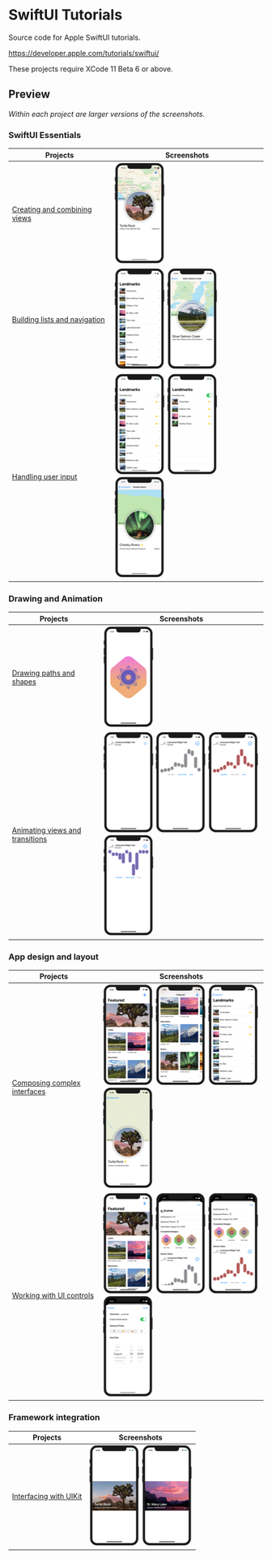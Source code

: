 # SwiftUI Tutorials

Source code for Apple SwiftUI tutorials.

https://developer.apple.com/tutorials/swiftui/

These projects require XCode 11 Beta 6 or above.

## Preview

*Within each project are larger versions of the screenshots.*

### SwiftUI Essentials

Projects | Screenshots
---      | ---
[Creating and combining views](01-SwiftUIEssentials/01-CreatingAndCombiningViews) | ![screen01](01-SwiftUIEssentials/01-CreatingAndCombiningViews/screenshots/small/screen01.png)
[Building lists and navigation](01-SwiftUIEssentials/02-BuildingListsAndNavigation) | ![screen01](01-SwiftUIEssentials/02-BuildingListsAndNavigation/screenshots/small/screen01.png) ![screen02](01-SwiftUIEssentials/02-BuildingListsAndNavigation/screenshots/small/screen02.png)
[Handling user input](01-SwiftUIEssentials/03-HandlingUserInput) | ![screen01](01-SwiftUIEssentials/03-HandlingUserInput/screenshots/small/screen01.png) ![screen02](01-SwiftUIEssentials/03-HandlingUserInput/screenshots/small/screen02.png) ![screen03](01-SwiftUIEssentials/03-HandlingUserInput/screenshots/small/screen03.png)




### Drawing and Animation

Projects | Screenshots
---      | ---
[Drawing paths and shapes](02-DrawingAndAnimation/01-DrawingPathsAndShapes) | ![screen01](02-DrawingAndAnimation/01-DrawingPathsAndShapes/screenshots/small/screen01.png)
[Animating views and transitions](02-DrawingAndAnimation/02-AnimatingViewsAndTransitions) | ![screen01](02-DrawingAndAnimation/02-AnimatingViewsAndTransitions/screenshots/small/screen01.png) ![screen02](02-DrawingAndAnimation/02-AnimatingViewsAndTransitions/screenshots/small/screen02.png) ![screen03](02-DrawingAndAnimation/02-AnimatingViewsAndTransitions/screenshots/small/screen03.png) ![screen04](02-DrawingAndAnimation/02-AnimatingViewsAndTransitions/screenshots/small/screen04.png)




### App design and layout

Projects | Screenshots
---      | ---
[Composing complex interfaces](03-AppDesignAndLayout/01-ComposingComplexInterfaces) | ![screen01](03-AppDesignAndLayout/01-ComposingComplexInterfaces/screenshots/small/screen01.png) ![screen02](03-AppDesignAndLayout/01-ComposingComplexInterfaces/screenshots/small/screen02.png) ![screen03](03-AppDesignAndLayout/01-ComposingComplexInterfaces/screenshots/small/screen03.png) ![screen04](03-AppDesignAndLayout/01-ComposingComplexInterfaces/screenshots/small/screen04.png)
[Working with UI controls](03-AppDesignAndLayout/02-WorkingWithUIControls) | ![screen01](03-AppDesignAndLayout/02-WorkingWithUIControls/screenshots/small/screen01.png) ![screen02](03-AppDesignAndLayout/02-WorkingWithUIControls/screenshots/small/screen02.png) ![screen03](03-AppDesignAndLayout/02-WorkingWithUIControls/screenshots/small/screen03.png) ![screen04](03-AppDesignAndLayout/02-WorkingWithUIControls/screenshots/small/screen04.png)




### Framework integration

Projects | Screenshots
---      | ---
[Interfacing with UIKit](04-FrameworkIntegration/01-InterfacingWithUIKit) | ![screen01](04-FrameworkIntegration/01-InterfacingWithUIKit/screenshots/small/screen01.png) ![screen02](04-FrameworkIntegration/01-InterfacingWithUIKit/screenshots/small/screen02.png)
